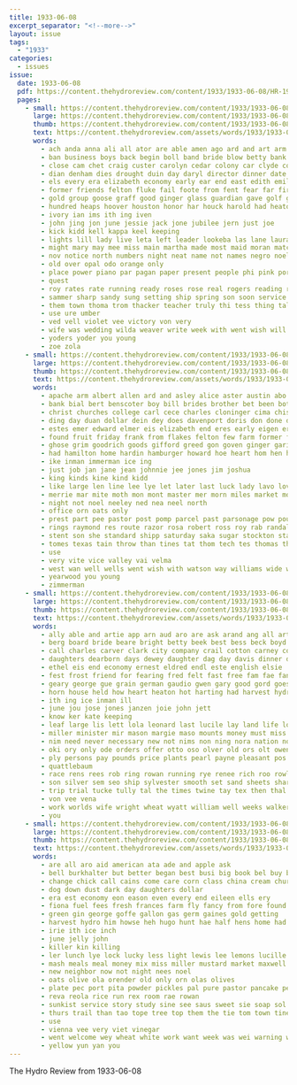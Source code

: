 ```yaml
---
title: 1933-06-08
excerpt_separator: "<!--more-->"
layout: issue
tags:
  - "1933"
categories:
  - issues
issue:
  date: 1933-06-08
  pdf: https://content.thehydroreview.com/content/1933/1933-06-08/HR-1933-06-08.pdf
  pages:
    - small: https://content.thehydroreview.com/content/1933/1933-06-08/small/HR-1933-06-08-01.jpg
      large: https://content.thehydroreview.com/content/1933/1933-06-08/large/HR-1933-06-08-01.jpg
      thumb: https://content.thehydroreview.com/content/1933/1933-06-08/thumbnails/HR-1933-06-08-01.jpg
      text: https://content.thehydroreview.com/assets/words/1933/1933-06-08/HR-1933-06-08-01.txt
      words:
        - ach anda anna ali all ator are able amen ago ard and art arm addo
        - ban business boys back begin boll band bride blow betty bank bands basket bouquet bixler bridegroom been best burden beryl borah ballew bring bass buy bley but bassler bridgeport bell baumann bobbie beco base big bert boucher bari bandy body button bradley beasley bine bright both bee battenberg brewer brides
        - close cam chet craig custer carolyn cedar colony car clyde cornet company cream class carruth can come chelf city clinton crane comet calvin cake cooling church county con calhoun cons camp cotton corn comes caster cross chief camping cox child christ college
        - dian denham dies drought duin day daryl director dinner date dooley dolores ding double degree dent during drum duy dry doris darrough drop dam donald daughter done dick death deming
        - els every era elizabeth economy early ear end east edith emil enter ethel escort
        - former friends felton fluke fail foote from fent fear far first flowers floor fast for few ferns frost fern friday force fred fair foree fire flower fallen
        - gold group goose graff good ginger glass guardian gave golf guest given gerry ging game games ghering gail groom gilstrap
        - hundred heaps hoover houston honor har houck harold had heaton him hot hugh harvest homa has home held hinton high hawkins holding hydro her how harlin
        - ivory ian ims ith ing iven
        - john jing jon june jessie jack jone jubilee jern just joe
        - kick kidd kell kappa keel keeping
        - lights lill lady live leta left leader lookeba las lane laura living lange lucky lodge lyle luce light late little legion love lead loren luh
        - might mary may mee miss main martha made most maid moran match model milton mattie much mont miles males mos man marriage must march myrtle monday mexico mony mis matthews max morning matter many men members more
        - nov notice north numbers night neat name not names negro noel new now nie nims
        - old over opal odo orange only
        - place power piano par pagan paper present people phi pink pore ply promise pretty pen pastor pitzer president plenty part
        - quest
        - roy rates rate running ready roses rose real rogers reading ralph route rush room range rally rost rain row ram rich robert rings randall
        - sammer sharp sandy sung setting ship spring son soon service song sith sath sang sat street second satin seven sales store strong surprise side sitter sund states stange station standing shaw sweet summ summer sample sone saturday searing school sand sale see sis sunday she stockton sides
        - them town thoma trom thacker teacher truly thi tess thing talisman take ten towns tuba too tim tex ted talk tea ting times the than tie taken trip takes tee then
        - use ure umber
        - ved vell violet vee victory von very
        - wife was wedding wilda weaver write week with went wish will windows wave winter work white warning walker well word wind way worlds west wagoner weeks walsh
        - yoders yoder you young
        - zoe zola
    - small: https://content.thehydroreview.com/content/1933/1933-06-08/small/HR-1933-06-08-02.jpg
      large: https://content.thehydroreview.com/content/1933/1933-06-08/large/HR-1933-06-08-02.jpg
      thumb: https://content.thehydroreview.com/content/1933/1933-06-08/thumbnails/HR-1933-06-08-02.jpg
      text: https://content.thehydroreview.com/assets/words/1933/1933-06-08/HR-1933-06-08-02.txt
      words:
        - apache arm albert allen ard and asley alice aster austin abo are akin ain aly ana alson ards awe andy all american
        - bank bial bert benscoter boy bill brides brother bet been both bride bil bea buy bixler best barber bounds blades business bryan busi brown blade bernice blight ball bye but
        - christ churches college carl cece charles cloninger cima chism crissman church chang current chari clinton carnegie charlie crawford caddo cotton city collison colony col cott can
        - ding day duan dollar dein dey does davenport doris don done date dungan dee daughter dae dinner dora dolo dean
        - estes emer edward elmer eis elizabeth end eres early eigen ery emerson ead
        - found fruit friday frank from flakes felton few farm former first fils falconer ford fields fred foreman fast for
        - ghose grim goodrich goods gifford greed gon goven ginger gari guest gregg george given
        - had hamilton home hardin hamburger howard hoe heart hom hen harris hey high her herndon harvey honor helen henke hydro harding has hone har hazel hae hardware handl hughes harry hee hinton henry
        - ike inman immerman ice ing
        - just job jan jane jean johnnie jee jones jim joshua
        - king kinds kine kind kidd
        - like large len line lee lye let later last luck lady lavo lovell little labor lins lake
        - merrie mar mite moth mon mont master mer morn miles market molo marvin mari mal monat miller mis maurine mur more marchand mess maye many mean mare monday method med mcavoy mound man miss melvin monroe
        - night not noel neeley ned nea neel north
        - office orn oats only
        - prest part pee pastor post pomp parcel past parsonage pow pound perfect per place pla pleasure people pounds price pent
        - rings raymond res route razor rosa robert ross roy rab randall ray rom reo
        - stent son she standard shipp saturday saka sugar stockton state shower staples sad sas school sister storm side shall still store seco set south sion send sales schoo selling see saeed sour sells star sale sunday sone soap stand scott sae seer say service
        - tomes texas tain throw than tines tat thom tech tes thomas tha teed take thoma tra ture them trent teat the tee
        - use
        - very vite vice valley vai velma
        - west wan well wells went wish with watson way williams wide wit wand was week wil will weak walter willa wife wax writer wheat
        - yearwood you young
        - zimmerman
    - small: https://content.thehydroreview.com/content/1933/1933-06-08/small/HR-1933-06-08-03.jpg
      large: https://content.thehydroreview.com/content/1933/1933-06-08/large/HR-1933-06-08-03.jpg
      thumb: https://content.thehydroreview.com/content/1933/1933-06-08/thumbnails/HR-1933-06-08-03.jpg
      text: https://content.thehydroreview.com/assets/words/1933/1933-06-08/HR-1933-06-08-03.txt
      words:
        - ally able and artie app arn aud aro are ask arand ang all arth ard ain ast
        - berg board bride beare bright betty beek best bess beck boyd barber bone bryan boy brother bring but burley bon buy bey binder bis ben
        - call charles carver clark city company crail cotton carney con couty county chey can childre cream che carolyn cavin carnegie colony cleo car cada care cares church cas
        - daughters dearborn days dewey daughter dag day davis dinner driver doris during dim deming dolores death
        - ethel eis end economy ernest eldred endl este english elsie
        - fest frost friend for fearing fred felt fast free fam fae fan few first foll fair from frank friday fand flowers frankfort friends
        - geary george gue grain german gaudio gwen gary good gord goes grower ging given
        - horn house held how heart heaton hot harting had harvest hydro honor her hore homes hime hinton heary haggard home harry hye huse
        - ith ing ice inman ill
        - june jou jose jones janzen joie john jett
        - know ker kate keeping
        - leaf large lis lett lola leonard last lucile lay land life love let light line learn
        - miller minister mir mason margie maso mounts money must miss mare monday maude men mea maid mony market mary may made meck mow moore mis man
        - nim need never necessary new not nims non ning nora nation now
        - oki ory only ode orders offer otto oso olver old ors olt owen
        - ply persons pay pounds price plants pearl payne pleasant pos pack post past piano profit pink pound pitzer
        - quattlebaum
        - race rens rees rob ring rowan running rye renee rich roo rowland ridge
        - son silver sem seo ship sylvester smooth set sand sheets sharry sevier spin saving sade staff she sister service smith special said see sang supper sale stockton seneca sunday small sweet stand state sisson
        - trip trial tucke tully tal the times twine tay tex then thal tas tickel tax triplett tote tat too thi than thurs tom treat taste ten ton tae teo tobacco take
        - von vee vena
        - work worlds wife wright wheat wyatt william well weeks walker was with warren welding wedding win wells wildman wade wind west works wate woll walia ware will weatherford willa week wee want
        - you
    - small: https://content.thehydroreview.com/content/1933/1933-06-08/small/HR-1933-06-08-04.jpg
      large: https://content.thehydroreview.com/content/1933/1933-06-08/large/HR-1933-06-08-04.jpg
      thumb: https://content.thehydroreview.com/content/1933/1933-06-08/thumbnails/HR-1933-06-08-04.jpg
      text: https://content.thehydroreview.com/assets/words/1933/1933-06-08/HR-1933-06-08-04.txt
      words:
        - are all aro aid american ata ade and apple ask
        - bell burkhalter but better began best busi big book bel buy bring baby binder box bulk ben bars both bank bessie brought
        - change chick call cains come care corn class china cream church cash car choice cold cotton con coffee can cach colorado cake
        - dog down dust dark day daughters dollar
        - era est economy eon eason even every end eileen ells ery
        - fiona fuel fees fresh frances farm fly fancy from fore found free foot friends for first friday
        - green gin george goffe gallon gas germ gaines gold getting
        - harvest hydro him howse heh hugo hunt hae half hens home had
        - irie ith ice inch
        - june jelly john
        - killer kin killing
        - ler lunch lye lock lucky less light lewis lee lemons lucille las lotti
        - mash meals meal money mix miss miller mustard market maxwell more memory may march mary
        - new neighbor now not night nees noel
        - oats olive ola orender old only orn olas olives
        - plate pec port pita powder pickles pal pure pastor pancake peal poi pride place peaches phillips pack pick pop pound peet pint pen panish pare polish pink prayer per ping past pais pol pounds
        - reva reola rice run rex room rae rowan
        - sunkist service story study sine see saus sweet sie soap sol sale shorter store save sells sue school son sunday shoe saturday sunny set sour soo sister smith size station sugar seed summer
        - thurs trail than tao tope tree top them the tie tom town tine tee take tickell tat teen times trial try
        - use
        - vienna vee very viet vinegar
        - went welcome wey wheat white work want week was wei warning with will weiner while wee
        - yellow yun yan you
---
```


The Hydro Review from 1933-06-08

<!--more-->

